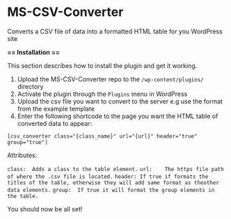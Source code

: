# MS-CSV-Converter
Converts a CSV file of data into a formatted HTML table for you WordPress site

**== Installation ==**

This section describes how to install the plugin and get it working.

1. Upload the MS-CSV-Converter repo to the `/wp-content/plugins/` directory
2. Activate the plugin through the `Plugins` menu in WordPress
3. Upload the csv file you want to convert to the server e.g use the format from the example template
4. Enter the following shortcode to the page you want the HTML table of converted data to appear:

`[csv_converter class="{class_name}" url="{url}" header="true" group="true"]`

Attributes:

`class:  Adds a class to the table element.`
`url:    The https file path of where the .csv file is located.`
`header: If true if formats the titles of the table, otherwise they will add same format as theother data elements.`
`group:  If true it will format the group elements in the table.`

You should now be all set!
